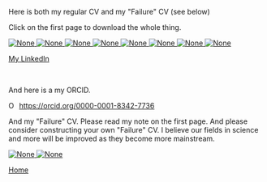 Here is both my regular CV and my "Failure" CV (see below)

Click on the first page to download the whole thing.

<a href="./cv_stuff/LubinCV_December2022.pdf" download>
  <img src="./cv_stuff/CV1.png" alt="None">
  <img src="./cv_stuff/CV2.png" alt="None">
  <img src="./cv_stuff/CV3.png" alt="None">
  <img src="./cv_stuff/CV4.png" alt="None">
  <img src="./cv_stuff/CV5.png" alt="None">
  <img src="./cv_stuff/CV6.png" alt="None">
  <img src="./cv_stuff/CV7.png" alt="None">
  <img src="./cv_stuff/CV8.png" alt="None">
</a>

<br>

[My LinkedIn](https://www.linkedin.com/in/jack-lubin-6647a5105)

<br>

And here is a my ORCID.

<div itemscope itemtype="https://schema.org/Person"><a itemprop="sameAs" content="https://orcid.org/0000-0001-8342-7736" href="https://orcid.org/0000-0001-8342-7736" target="orcid.widget" rel="me noopener noreferrer" style="vertical-align:top;"><img src="https://orcid.org/sites/default/files/images/orcid_16x16.png" style="width:1em;margin-right:.5em;" alt="ORCID iD icon">https://orcid.org/0000-0001-8342-7736</a></div>


And my "Failure" CV. Please read my note on the first page. And please consider constructing your own "Failure" CV. I believe our fields in science and more will be improved as they become more mainstream.

<a href="./cv_stuff/MyFailureCV.pdf" download>
  <img src="./cv_stuff/FCV1.png" alt="None">
  <img src="./cv_stuff/FCV2.png" alt="None">
</a>


[Home](./)
